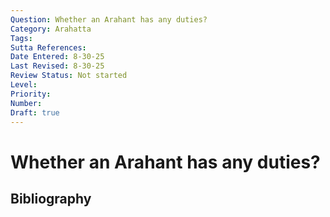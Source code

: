 ```yaml
---
Question: Whether an Arahant has any duties?
Category: Arahatta
Tags: 
Sutta References: 
Date Entered: 8-30-25
Last Revised: 8-30-25
Review Status: Not started
Level: 
Priority: 
Number: 
Draft: true
---
```


# Whether an Arahant has any duties?

## Bibliography

<!-- 

Notes:



 -->